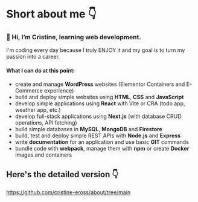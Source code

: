# Short about me 👇

### 👋 Hi, I’m Cristine, learning web development. 
I'm coding every day because I truly ENJOY it and my goal is to turn my passion into a career.
#### What I can do at this point:

- create and manage **WordPress** websites (Elementor Containers and E-Commerce experience)
- build and deploy simple websites using **HTML**, **CSS** and **JavaScript**
- develop simple applications using **React** with Vite or CRA (todo app, weather app, etc.)
- develop full-stack applications using **Next.js** (with database CRUD operations, API fetching)
- build simple databases in **MySQL**, **MongoDB** and **Firestore**
- build, test and deploy simple REST APIs with **Node.js** and **Express**
- write **documentation** for an application and use basic **GIT** commands
- bundle code with **webpack**, manage them with **npm** or create **Docker** images and containers 


## Here's the detailed version 👇
  
 https://github.com/cristine-eross/about/tree/main





